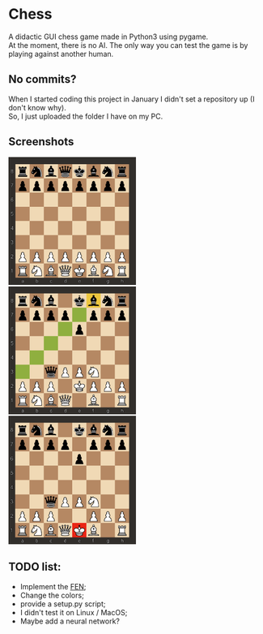 # Chess
A didactic GUI chess game made in Python3 using pygame.  
At the moment, there is no AI. The only way you can test the game is by playing against another human.

## No commits?
When I started coding this project in January I didn't set a repository up (I don't know why).  
So, I just uploaded the folder I have on my PC.

## Screenshots
<img src="images/chessboard.png" width="50%" height="50%">
<img src="images/move.png" width="50%" height="50%">
<img src="images/checkmate.png" width="50%" height="50%">

## TODO list:
- Implement the [FEN](https://www.wikiwand.com/en/Forsyth%E2%80%93Edwards_Notation);
- Change the colors;
- provide a setup.py script;
- I didn't test it on Linux / MacOS;
- Maybe add a neural network?
